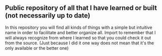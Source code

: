 ## Public repository of all that I have learned or built (not necessarily up to date)

In this repository you will find all kinds of things with a simple but intuitive name in order to facilitate and better organize all. Import to remember that I will always recognize from where I learned so that you could check it out from the source. (Just because I did it one way does not mean that it's the only available or the better one)
